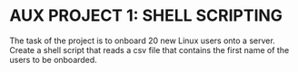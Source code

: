 # AUX PROJECT 1: SHELL SCRIPTING

The task of the project is to onboard 20 new Linux users onto a server. Create a shell script that reads a csv file that contains the first name of the users to be onboarded.
